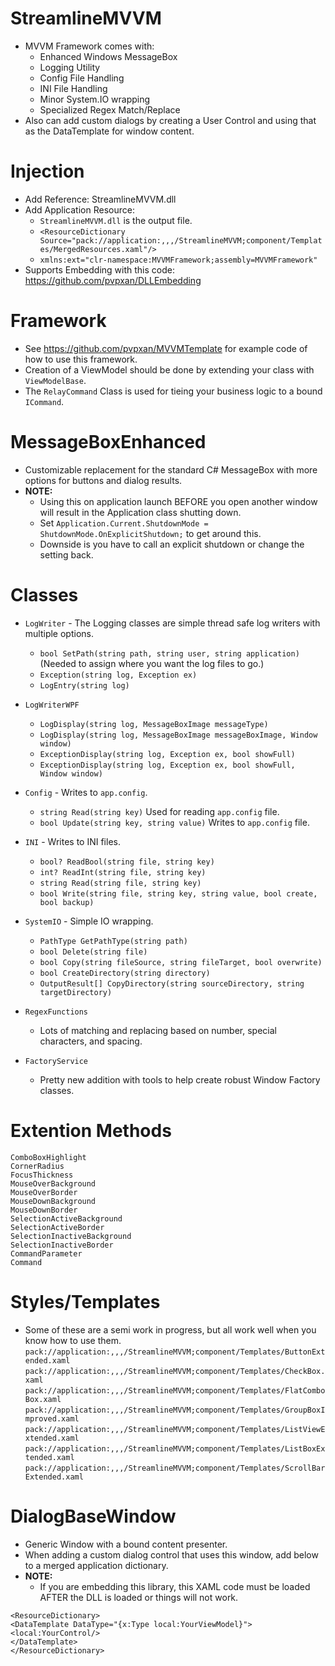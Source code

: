 # StreamlineMVVM
* MVVM Framework comes with:
  * Enhanced Windows MessageBox
  * Logging Utility
  * Config File Handling
  * INI File Handling
  * Minor System.IO wrapping
  * Specialized Regex Match/Replace
* Also can add custom dialogs by creating a User Control and using that as the DataTemplate for window content.

# Injection
* Add Reference: StreamlineMVVM.dll
* Add Application Resource:
  * `StreamlineMVVM.dll` is the output file.
  * `<ResourceDictionary Source="pack://application:,,,/StreamlineMVVM;component/Templates/MergedResources.xaml"/>`
  * `xmlns:ext="clr-namespace:MVVMFramework;assembly=MVVMFramework"`
* Supports Embedding with this code: https://github.com/pvpxan/DLLEmbedding

# Framework
* See https://github.com/pvpxan/MVVMTemplate for example code of how to use this framework.
* Creation of a ViewModel should be done by extending your class with `ViewModelBase`.
* The `RelayCommand` Class is used for tieing your business logic to a bound `ICommand`.

# MessageBoxEnhanced
* Customizable replacement for the standard C# MessageBox with more options for buttons and dialog results.
* __NOTE:__ 
  * Using this on application launch BEFORE you open another window will result in the Application class shutting down.
  * Set `Application.Current.ShutdownMode = ShutdownMode.OnExplicitShutdown;` to get around this.
  * Downside is you have to call an explicit shutdown or change the setting back.

# Classes
* `LogWriter` - The Logging classes are simple thread safe log writers with multiple options.
  * `bool SetPath(string path, string user, string application)` (Needed to assign where you want the log files to go.)
  * `Exception(string log, Exception ex)`
  * `LogEntry(string log)`
* `LogWriterWPF`
  * `LogDisplay(string log, MessageBoxImage messageType)`
  * `LogDisplay(string log, MessageBoxImage messageBoxImage, Window window)`
  * `ExceptionDisplay(string log, Exception ex, bool showFull)`
  * `ExceptionDisplay(string log, Exception ex, bool showFull, Window window)`

* `Config` - Writes to `app.config`.
  * `string Read(string key)` Used for reading `app.config` file.
  * `bool Update(string key, string value)` Writes to `app.config` file.
* `INI` - Writes to INI files.
  * `bool? ReadBool(string file, string key)`
  * `int? ReadInt(string file, string key)`
  * `string Read(string file, string key)`
  * `bool Write(string file, string key, string value, bool create, bool backup)`

* `SystemIO` - Simple IO wrapping.
  * `PathType GetPathType(string path)`
  * `bool Delete(string file)`
  * `bool Copy(string fileSource, string fileTarget, bool overwrite)`
  * `bool CreateDirectory(string directory)`
  * `OutputResult[] CopyDirectory(string sourceDirectory, string targetDirectory)`
* `RegexFunctions`
  * Lots of matching and replacing based on number, special characters, and spacing.
* `FactoryService`
  * Pretty new addition with tools to help create robust Window Factory classes.
  
# Extention Methods
`ComboBoxHighlight`\
`CornerRadius`\
`FocusThickness`\
`MouseOverBackground`\
`MouseOverBorder`\
`MouseDownBackground`\
`MouseDownBorder`\
`SelectionActiveBackground`\
`SelectionActiveBorder`\
`SelectionInactiveBackground`\
`SelectionInactiveBorder`\
`CommandParameter`\
`Command`

# Styles/Templates
* Some of these are a semi work in progress, but all work well when you know how to use them.
`pack://application:,,,/StreamlineMVVM;component/Templates/ButtonExtended.xaml`\
`pack://application:,,,/StreamlineMVVM;component/Templates/CheckBox.xaml`\
`pack://application:,,,/StreamlineMVVM;component/Templates/FlatComboBox.xaml`\
`pack://application:,,,/StreamlineMVVM;component/Templates/GroupBoxImproved.xaml`\
`pack://application:,,,/StreamlineMVVM;component/Templates/ListViewExtended.xaml`\
`pack://application:,,,/StreamlineMVVM;component/Templates/ListBoxExtended.xaml`\
`pack://application:,,,/StreamlineMVVM;component/Templates/ScrollBarExtended.xaml`

# DialogBaseWindow
* Generic Window with a bound content presenter.
* When adding a custom dialog control that uses this window, add below to a merged application dictionary.
* __NOTE:__
  * If you are embedding this library, this XAML code must be loaded AFTER the DLL is loaded or things will not work.
    
`<ResourceDictionary>`\
    `<DataTemplate DataType="{x:Type local:YourViewModel}">`\
        `<local:YourControl/>`\
    `</DataTemplate>`\
`</ResourceDictionary>`
